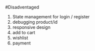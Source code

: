 #Disadventaged

1. State management for login / register
2. debugging product/id
3. responsive design
4. add to cart
5. wishlist
6. payment

